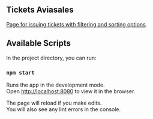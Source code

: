 ## Tickets Aviasales

[Page for issuing tickets with filtering and sorting options](https://github.com/KosyanMedia/test-tasks/tree/master/aviasales_frontend).


## Available Scripts

In the project directory, you can run:

### `npm start`

Runs the app in the development mode.<br />
Open [http://localhost:8080](http://localhost:8080) to view it in the browser.

The page will reload if you make edits.<br />
You will also see any lint errors in the console.